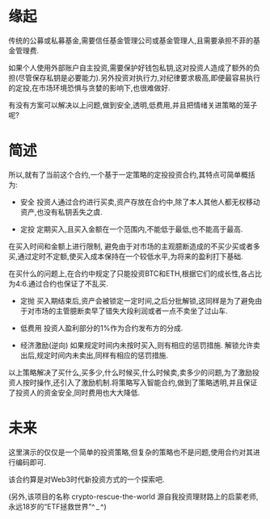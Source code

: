 # 缘起
传统的公募或私募基金,需要信任基金管理公司或基金管理人,且需要承担不菲的基金管理费.

如果个人使用外部账户自主投资,需要保护好钱包私钥,这对投资人造成了额外的负担(尽管保存私钥是必要能力).另外投资对执行力,对纪律要求极高,即便最容易执行的定投,在市场环境恐惧与贪婪的影响下,也很难做好.

有没有方案可以解决以上问题,做到安全,透明,低费用,并且把情绪关进策略的笼子呢?

# 简述
所以,就有了当前这个合约,一个基于一定策略的定投投资合约,其特点可简单概括为:

- 安全
投资人通过合约进行买卖,资产存放在合约中,除了本人其他人都无权移动资产,也没有私钥丢失之虞.

- 定投
定期买入,且买入金额在一个范围内,不能低于最低,也不能高于最高.

在买入时间和金额上进行限制, 避免由于对市场的主观臆断造成的不买少买或者多买,通过定时不定额,使买入成本保持在一个较低水平,为将来的盈利打下基础.

在买什么的问题上,在合约中规定了只能投资BTC和ETH,根据它们的成长性,各占比为4:6.通过合约也保证了不乱买.

- 定抛
买入期结束后,资产会被锁定一定时间,之后分批解锁,这同样是为了避免由于对市场的主管臆断卖早了错失大段利润或者一点不卖坐了过山车.

- 低费用
投资人盈利部分的1%作为合约发布方的分成.

- 经济激励(逆向)
如果规定时间内未按时买入,则有相应的惩罚措施.
解锁允许卖出后,规定时间内未卖出,同样有相应的惩罚措施.

以上策略解决了买什么,买多少,什么时候买,什么时候卖,卖多少的问题,为了激励投资人按时操作,还引入了激励机制.将策略写入智能合约,做到了策略透明,并且保证了投资人的资金安全,同时费用也大大降低.

# 未来
这里演示的仅仅是一个简单的投资策略,但复杂的策略也不是问题,使用合约对其进行编码即可.

该合约算是对Web3时代新投资方式的一个探索吧.

(另外,该项目的名称 crypto-rescue-the-world 源自我投资理财路上的启蒙老师,永远18岁的“ETF拯救世界”^ _ ^)
